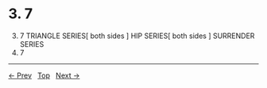 # 3. 7

3. 7
TRIANGLE SERIES[ both sides ]
HIP SERIES[ both sides ]
SURRENDER SERIES
3. 7


---
[← Prev](/pages/page-057.md) &nbsp; [Top](/index.md) &nbsp; [Next →](/pages/page-059.md)

